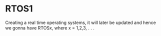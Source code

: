 # RTOS1
Creating a real time operating systems, it will later be updated and hence we gonna have RTOSx, where x = 1,2,3, . . .
